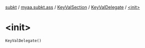 [subkt](../../../index.md) / [myaa.subkt.ass](../../index.md) / [KeyValSection](../index.md) / [KeyValDelegate](index.md) / [&lt;init&gt;](./-init-.md)

# &lt;init&gt;

`KeyValDelegate()`
